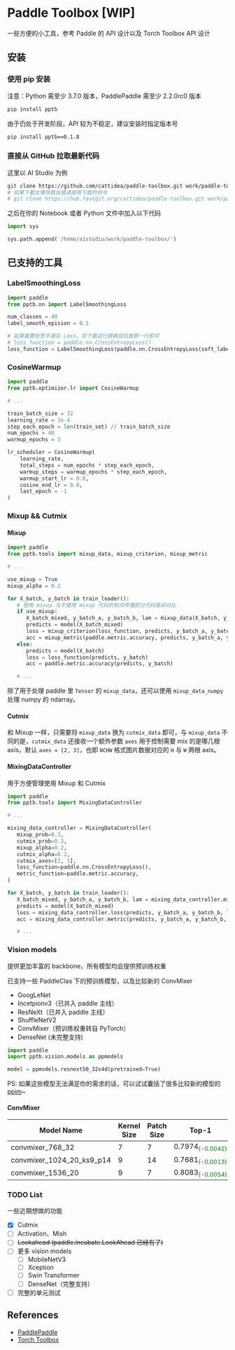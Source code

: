 # Paddle Toolbox [WIP]

一些方便的小工具，参考 Paddle 的 API 设计以及 Torch Toolbox API 设计

## 安装

### 使用 pip 安装

注意：Python 需至少 3.7.0 版本，PaddlePaddle 需至少 2.2.0rc0 版本

```bash
pip install pptb
```

由于仍处于开发阶段，API 较为不稳定，建议安装时指定版本号

```bash
pip install pptb==0.1.8
```

### 直接从 GitHub 拉取最新代码

这里以 AI Studio 为例

```bash
git clone https://github.com/cattidea/paddle-toolbox.git work/paddle-toolbox/
# 如果下载太慢导致出错请使用下面的命令
# git clone https://hub.fastgit.org/cattidea/paddle-toolbox.git work/paddle-toolbox/
```

之后在你的 Notebook 或者 Python 文件中加入以下代码

```python
import sys

sys.path.append('/home/aistudio/work/paddle-toolbox/')
```

## 已支持的工具

### LabelSmoothingLoss

```python
import paddle
from pptb.nn import LabelSmoothingLoss

num_classes = 40
label_smooth_epision = 0.1

# 如果需要标签平滑后 Loss，将下面这行替换成后面那一行即可
# loss_function = paddle.nn.CrossEntropyLoss()
loss_function = LabelSmoothingLoss(paddle.nn.CrossEntropyLoss(soft_label=True), num_classes, label_smooth_epision)
```

### CosineWarmup

```python
import paddle
from pptb.optimizer.lr import CosineWarmup

# ...

train_batch_size = 32
learning_rate = 3e-4
step_each_epoch = len(train_set) // train_batch_size
num_epochs = 40
warmup_epochs = 3

lr_scheduler = CosineWarmup(
    learning_rate,
    total_steps = num_epochs * step_each_epoch,
    warmup_steps = warmup_epochs * step_each_epoch,
    warmup_start_lr = 0.0,
    cosine_end_lr = 0.0,
    last_epoch = -1
)

```

### Mixup && Cutmix

#### Mixup

```python
import paddle
from pptb.tools import mixup_data, mixup_criterion, mixup_metric

# ...

use_mixup = True
mixup_alpha = 0.2

for X_batch, y_batch in train_loader():
   # 使用 mixup 与不使用 mixup 代码的前向传播部分代码差异对比
   if use_mixup:
      X_batch_mixed, y_batch_a, y_batch_b, lam = mixup_data(X_batch, y_batch, mixup_alpha)
      predicts = model(X_batch_mixed)
      loss = mixup_criterion(loss_function, predicts, y_batch_a, y_batch_b, lam)
      acc = mixup_metric(paddle.metric.accuracy, predicts, y_batch_a, y_batch_b, lam)
   else:
      predicts = model(X_batch)
      loss = loss_function(predicts, y_batch)
      acc = paddle.metric.accuracy(predicts, y_batch)

   # ...
```

除了用于处理 paddle 里 `Tensor` 的 `mixup_data`，还可以使用 `mixup_data_numpy` 处理 numpy 的 ndarray。

#### Cutmix

和 Mixup 一样，只需要将 `mixup_data` 换为 `cutmix_data` 即可，与 `mixup_data` 不同的是，`cutmix_data` 还接收一个额外参数 `axes` 用于控制需要 mix 的是哪几根 axis，默认 `axes = [2, 3]`，也即 `NCHW` 格式图片数据对应的 `H` 与 `W` 两根 axis。

#### MixingDataController

用于方便管理使用 Mixup 和 Cutmix

```python
import paddle
from pptb.tools import MixingDataController

# ...

mixing_data_controller = MixingDataController(
   mixup_prob=0.3,
   cutmix_prob=0.3,
   mixup_alpha=0.2,
   cutmix_alpha=0.2,
   cutmix_axes=[2, 3],
   loss_function=paddle.nn.CrossEntropyLoss(),
   metric_function=paddle.metric.accuracy,
)

for X_batch, y_batch in train_loader():
   X_batch_mixed, y_batch_a, y_batch_b, lam = mixing_data_controller.mix(X_batch, y_batch, is_numpy=False)
   predicts = model(X_batch_mixed)
   loss = mixing_data_controller.loss(predicts, y_batch_a, y_batch_b, lam)
   acc = mixing_data_controller.metric(predicts, y_batch_a, y_batch_b, lam)

   # ...
```

### Vision models

提供更加丰富的 backbone，所有模型均会提供预训练权重

已支持一些 PaddleClas 下的预训练模型，以及比较新的 ConvMixer

-  GoogLeNet
-  Incetpionv3（已并入 paddle 主线）
-  ResNeXt（已并入 paddle 主线）
-  ShuffleNetV2
-  ConvMixer（预训练权重转自 PyTorch）
-  DenseNet (未完整支持)

```python
import paddle
import pptb.vision.models as ppmodels

model = ppmodels.resnext50_32x4d(pretrained=True)
```

PS: 如果这些模型无法满足你的需求的话，可以试试囊括了很多比较新的模型的 [ppim](https://github.com/AgentMaker/Paddle-Image-Models)~

#### ConvMixer

| Model Name                | Kernel Size | Patch Size | Top-1                                                 | Top-5  |
| ------------------------- | ----------- | ---------- | ----------------------------------------------------- | ------ |
| convmixer_768_32          | 7           | 7          | 0.7974<span style="color:green;"><sub>(-0.0042)</sub> | 0.9486 |
| convmixer_1024_20_ks9_p14 | 9           | 14         | 0.7681<span style="color:green;"><sub>(-0.0013)</sub> | 0.9335 |
| convmixer_1536_20         | 9           | 7          | 0.8083<sub><span style="color:green;">(-0.0054)</sub> | 0.9557 |

### TODO List

一些近期想做的功能

-  [x] Cutmix
-  [ ] Activation、Mish
-  [ ] ~~Lookahead (paddle.incubate.LookAhead 已经有了)~~
-  [ ] 更多 vision models
   -  [ ] MobileNetV3
   -  [ ] Xception
   -  [ ] Swin Transformer
   -  [ ] DenseNet（完整支持）
-  [ ] 完整的单元测试

## References

-  [PaddlePaddle](https://github.com/PaddlePaddle/Paddle)
-  [Torch Toolbox](https://github.com/PistonY/torch-toolbox)
